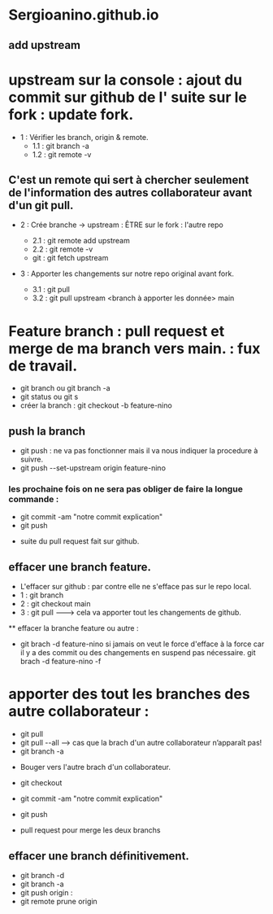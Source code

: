 # Sergioanino.github.io

## add upstream

# upstream sur la console : ajout du commit sur github de l'<origin repo> suite sur le fork : update fork.

- 1 : Vérifier les branch, origin & remote.
  - 1.1 : git branch -a
  - 1.2 : git remote -v

## C'est un remote qui sert à chercher seulement de l'information des autres collaborateur avant d'un git pull.

- 2 : Crée branche -> upstream : ÊTRE sur le fork : l'autre repo <sergioamoncada>

  - 2.1 : git remote add upstream <repo original = urlGitHub original repo avant le fock>
  - 2.2 : git remote -v
  - git : git fetch upstream

- 3 : Apporter les changements sur notre repo original avant fork.
  - 3.1 : git pull
  - 3.2 : git pull upstream <branch à apporter les donnée> main

# Feature branch : pull request et merge de ma branch vers main. : fux de travail.

- git branch ou git branch -a
- git status ou git s
- créer la branch : git checkout -b feature-nino

## push la branch

- git push : ne va pas fonctionner mais il va nous indiquer la procedure à suivre.
- git push --set-upstream origin feature-nino

### les prochaine fois on ne sera pas obliger de faire la longue commande :

- git commit -am "notre commit explication"
- git push

* suite du pull request fait sur github.

## effacer une branch feature.

- L'effacer sur github : par contre elle ne s'efface pas sur le repo local.
- 1 : git branch
- 2 : git checkout main
- 3 : git pull ---> cela va apporter tout les changements de github.

\*\* effacer la branche feature ou autre :

- git brach -d feature-nino si jamais on veut le force d'efface à la force car il y a des commit ou des changements en suspend pas nécessaire. git brach -d feature-nino -f

# apporter des tout les branches des autre collaborateur :

- git pull
- git pull --all --> cas que la brach d'un autre collaborateur n’apparaît pas!
- git branch -a

* Bouger vers l'autre brach d'un collaborateur.

- git checkout <nomBranch>
- git commit -am "notre commit explication"
- git push

- pull request pour merge les deux branchs

## effacer une branch définitivement.

- git branch -d <nomBranch>
- git branch -a
- git push origin :<nomBranch>
- git remote prune origin
